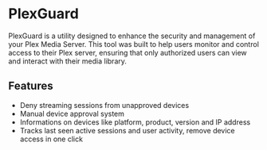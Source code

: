 # PlexGuard

PlexGuard is a utility designed to enhance the security and management of your Plex Media Server. This tool was built to help users monitor and control access to their Plex server, ensuring that only authorized users can view and interact with their media library.

## Features

- Deny streaming sessions from unapproved devices
- Manual device approval system
- Informations on devices like platform, product, version and IP address
- Tracks last seen active sessions and user activity, remove device access in one click
